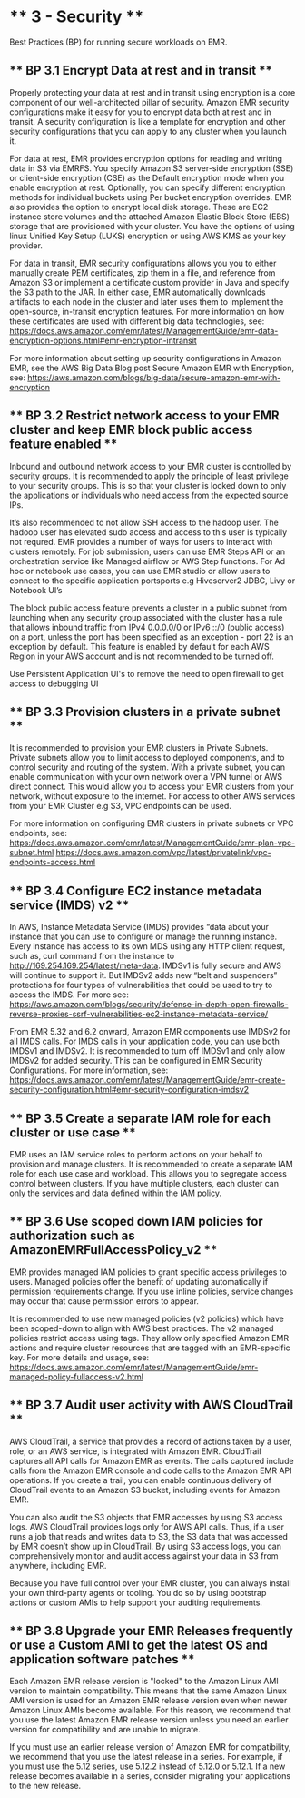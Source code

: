 # ** 3 - Security **

Best Practices (BP) for running secure workloads on EMR. 

## ** BP 3.1 Encrypt Data at rest and in transit **

Properly protecting your data at rest and in transit using encryption is a core component of our well-architected pillar of security. Amazon EMR security configurations make it easy for you to encrypt data both at rest and in transit. A security configuration is like a template for encryption and other security configurations that you can apply to any cluster when you launch it.

For data at rest, EMR provides encryption options for reading and writing data in S3 via EMRFS. You specify Amazon S3 server-side encryption (SSE) or client-side encryption (CSE) as the Default encryption mode when you enable encryption at rest. Optionally, you can specify different encryption methods for individual buckets using Per bucket encryption overrides. EMR also provides the option to encrypt local disk storage. These are EC2 instance store volumes and the attached Amazon Elastic Block Store (EBS) storage that are provisioned with your cluster. You have the options of using linux Unified Key Setup (LUKS) encryption or using AWS KMS as your key provider.

For data in transit, EMR security configurations allows you you to either manually create PEM certificates, zip them in a file, and reference from Amazon S3 or implement a certificate custom provider in Java and specify the S3 path to the JAR. In either case, EMR automatically downloads artifacts to each node in the cluster and later uses them to implement the open-source, in-transit encryption features. For more information on how these certificates are used with different big data technologies, see: 
<https://docs.aws.amazon.com/emr/latest/ManagementGuide/emr-data-encryption-options.html#emr-encryption-intransit>

For more information about setting up security configurations in Amazon EMR, see the AWS Big Data Blog post Secure Amazon EMR with Encryption, see:
<https://aws.amazon.com/blogs/big-data/secure-amazon-emr-with-encryption>


## ** BP 3.2 Restrict network access to your EMR cluster and keep EMR block public access feature enabled **

Inbound and outbound network access to your EMR cluster is controlled by security groups. It is recommended to apply the principle of least privilege to your security groups. This is so that your cluster is locked down to only the applications or individuals who need access from the expected source IPs.

It’s also recommended to not allow SSH access to the hadoop user. The hadoop user has elevated sudo access and access to this user is typically not requred. EMR provides a number of ways for users to interact with clusters remotely. For job submission, users can use EMR Steps API or an orchestration service like Managed airflow or AWS Step functions. For Ad hoc or notebook use cases, you can use EMR studio or allow users to connect to the specific application portsports e.g Hiveserver2 JDBC, Livy or Notebook UI’s

The block public access feature prevents a cluster in a public subnet from launching when any security group associated with the cluster has a rule that allows inbound traffic from IPv4 0.0.0.0/0 or IPv6 ::/0 (public access) on a port, unless the port has been specified as an exception - port 22 is an exception by default.  This feature is enabled by default for each AWS Region in your AWS account and is not recommended to be turned off. 

Use Persistent Application UI's to remove the need to open firewall to get access to debugging UI

## ** BP 3.3 Provision clusters in a private subnet **

It is recommended to provision your EMR clusters in Private Subnets. Private subnets allow you to limit access to deployed components, and to control security and routing of the system. With a private subnet, you can enable communication with your own network over a VPN tunnel or AWS direct connect. This would allow you to access your EMR clusters from your network, without exposure to the internet. For access to other AWS services from your EMR Cluster e.g S3, VPC endpoints can be used.

For more information on configuring EMR clusters in private subnets or VPC endpoints, see:
<https://docs.aws.amazon.com/emr/latest/ManagementGuide/emr-plan-vpc-subnet.html>
<https://docs.aws.amazon.com/vpc/latest/privatelink/vpc-endpoints-access.html>

## ** BP 3.4 Configure EC2 instance metadata service (IMDS) v2 **

In AWS, Instance Metadata Service (IMDS) provides “data about your instance that you can use to configure or manage the running instance. Every instance has access to its own MDS using any HTTP client request, such as, curl command from the instance to http://169.254.169.254/latest/meta-data. IMDSv1 is fully secure and AWS will continue to support it. But IMDSv2 adds new “belt and suspenders” protections for four types of vulnerabilities that could be used to try to access the IMDS. For more see:
<https://aws.amazon.com/blogs/security/defense-in-depth-open-firewalls-reverse-proxies-ssrf-vulnerabilities-ec2-instance-metadata-service/>

From EMR 5.32 and 6.2 onward, Amazon EMR components use IMDSv2 for all IMDS calls. For IMDS calls in your application code, you can use both IMDSv1 and IMDSv2. It is recommended to turn off IMDSv1 and only allow IMDSv2 for added security. This can be configured in EMR Security Configurations. For more information, see:
<https://docs.aws.amazon.com/emr/latest/ManagementGuide/emr-create-security-configuration.html#emr-security-configuration-imdsv2>

## ** BP 3.5 Create a separate IAM role for each cluster or use case **

EMR uses an IAM service roles to perform actions on your behalf to provision and manage clusters. It is recommended to create a separate IAM role for each use case and workload. This allows you to segregate access control between clusters. If you have multiple clusters, each cluster can only the services and data defined within the IAM policy. 

## ** BP 3.6 Use scoped down IAM policies for authorization such as AmazonEMRFullAccessPolicy_v2 **

EMR provides managed IAM policies to grant specific access privileges to users. Managed policies offer the benefit of updating automatically if permission requirements change. If you use inline policies, service changes may occur that cause permission errors to appear. 

It is recommended to use new managed policies (v2 policies) which have been scoped-down to align with AWS best practices. The v2 managed policies restrict access using tags. They allow only specified Amazon EMR actions and require cluster resources that are tagged with an EMR-specific key. For more details and usage, see:
<https://docs.aws.amazon.com/emr/latest/ManagementGuide/emr-managed-policy-fullaccess-v2.html>

## ** BP 3.7 Audit user activity with AWS CloudTrail **

AWS CloudTrail, a service that provides a record of actions taken by a user, role, or an AWS service, is integrated with Amazon EMR. CloudTrail captures all API calls for Amazon EMR as events. The calls captured include calls from the Amazon EMR console and code calls to the Amazon EMR API operations. If you create a trail, you can enable continuous delivery of CloudTrail events to an Amazon S3 bucket, including events for Amazon EMR.

You can also audit the S3 objects that EMR accesses by using S3 access logs. AWS CloudTrail provides logs only for AWS API calls. Thus, if a user runs a job that reads and writes data to S3, the S3 data that was accessed by EMR doesn’t show up in CloudTrail. By using S3 access logs, you can comprehensively monitor and audit access against your data in S3 from anywhere, including EMR.

Because you have full control over your EMR cluster, you can always install your own third-party agents or tooling. You do so by using bootstrap actions or custom AMIs to help support your auditing requirements.

## ** BP 3.8 Upgrade your EMR Releases frequently or use a Custom AMI to get the latest OS and application software patches **

Each Amazon EMR release version is "locked" to the Amazon Linux AMI version to maintain compatibility. This means that the same Amazon Linux AMI version is used for an Amazon EMR release version even when newer Amazon Linux AMIs become available. For this reason, we recommend that you use the latest Amazon EMR release version unless you need an earlier version for compatibility and are unable to migrate.

If you must use an earlier release version of Amazon EMR for compatibility, we recommend that you use the latest release in a series. For example, if you must use the 5.12 series, use 5.12.2 instead of 5.12.0 or 5.12.1. If a new release becomes available in a series, consider migrating your applications to the new release.


